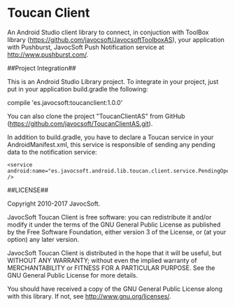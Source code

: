 # Toucan Client
An Android Studio client library to connect, in conjuction with ToolBox library (https://github.com/javocsoft/JavocsoftToolboxAS), your application with Pushburst, JavocSoft Push Notification service at http://www.pushburst.com/.

##Project Integration##

This is an Android Studio Library project. To integrate in your project, just put in your application build.gradle the following:

compile 'es.javocsoft:toucanclient:1.0.0'

You can also clone the project "ToucanClientAS" from GitHub (https://github.com/javocsoft/ToucanClientAS.git).

In addition to build.gradle, you have to declare a Toucan service in your AndroidManifest.xml, this service is responsible of sending any pending data to the notification service:

    <service android:name="es.javocsoft.android.lib.toucan.client.service.PendingOperationsDeliveryService" />


##LICENSE##

Copyright 2010-2017 JavocSoft.

JavocSoft Toucan Client is free software: you can redistribute it and/or modify it under the terms of the GNU General Public License as published by the Free Software Foundation, either version 3 of the License, or (at your option) any later version.

JavocSoft Toucan Client is distributed in the hope that it will be useful, but WITHOUT ANY WARRANTY; without even the implied warranty of MERCHANTABILITY or FITNESS FOR A PARTICULAR PURPOSE. See the GNU General Public License for more details.

You should have received a copy of the GNU General Public License along with this library. If not, see http://www.gnu.org/licenses/.
